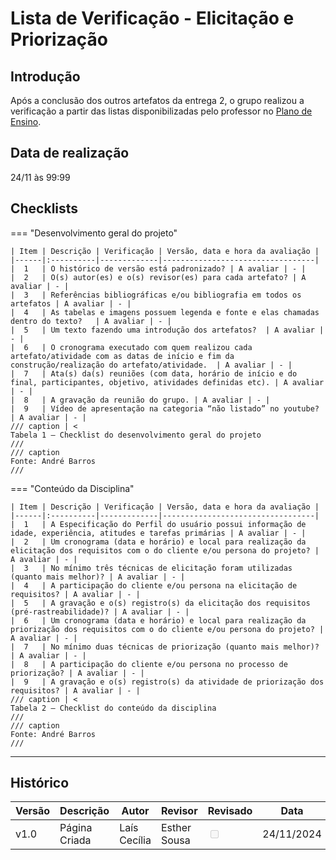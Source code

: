 # Lista de Verificação - Elicitação e Priorização

## Introdução

Após a conclusão dos outros artefatos da entrega 2, o grupo realizou a verificação a partir das listas disponibilizadas pelo professor no [Plano de Ensino](https://aprender3.unb.br/pluginfile.php/2972367/mod_resource/content/52/Plano_de_Ensino%20RE%20022024%20Turma%2002%20v1.pdf).

## Data de realização

24/11 às 99:99 


## Checklists

=== "Desenvolvimento geral do projeto"

    | Item | Descrição | Verificação | Versão, data e hora da avaliação |
    |------|:----------|-------------|----------------------------------|
    |  1   | O histórico de versão está padronizado? | A avaliar | - |
    |  2   | O(s) autor(es) e o(s) revisor(es) para cada artefato? | A avaliar | - |
    |  3   | Referências bibliográficas e/ou bibliografia em todos os artefatos | A avaliar | - |
    |  4   | As tabelas e imagens possuem legenda e fonte e elas chamadas dentro do texto?   | A avaliar | - |
    |  5   | Um texto fazendo uma introdução dos artefatos?  | A avaliar | - |
    |  6   | O cronograma executado com quem realizou cada artefato/atividade com as datas de início e fim da construção/realização do artefato/atividade.  | A avaliar | - |
    |  7   | Ata(s) da(s) reuniões (com data, horário de início e do final, participantes, objetivo, atividades definidas etc). | A avaliar | - |
    |  8   | A gravação da reunião do grupo. | A avaliar | - |
    |  9   | Vídeo de apresentação na categoria “não listado” no youtube? | A avaliar | - |
    /// caption | <
    Tabela 1 — Checklist do desenvolvimento geral do projeto
    ///
    /// caption
    Fonte: André Barros
    ///

=== "Conteúdo da Disciplina"

    | Item | Descrição | Verificação | Versão, data e hora da avaliação |
    |------|:----------|-------------|----------------------------------|
    |  1   | A Especificação do Perfil do usuário possui informação de idade, experiência, atitudes e tarefas primárias | A avaliar | - |
    |  2   | Um cronograma (data e horário) e local para realização da elicitação dos requisitos com o do cliente e/ou persona do projeto? | A avaliar | - |
    |  3   | No mínimo três técnicas de elicitação foram utilizadas (quanto mais melhor)? | A avaliar | - |
    |  4   | A participação do cliente e/ou persona na elicitação de requisitos? | A avaliar | - |
    |  5   | A gravação e o(s) registro(s) da elicitação dos requisitos (pré-rastreabilidade)? | A avaliar | - |
    |  6   | Um cronograma (data e horário) e local para realização da priorização dos requisitos com o do cliente e/ou persona do projeto? | A avaliar | - |
    |  7   | No mínimo duas técnicas de priorização (quanto mais melhor)? | A avaliar | - |
    |  8   | A participação do cliente e/ou persona no processo de priorização? | A avaliar | - |
    |  9   | A gravação e o(s) registro(s) da atividade de priorização dos requisitos? | A avaliar | - |
    /// caption | <
    Tabela 2 — Checklist do conteúdo da disciplina
    ///
    /// caption
    Fonte: André Barros
    ///

---

## Histórico

| Versão | Descrição                  | Autor                           | Revisor                  |                 Revisado          | Data       |
|--------|----------------------------|---------------------------------|--------------------------|-----------------------------------|------------|
| v1.0   | Página Criada              | Laís Cecília                    | Esther Sousa                         | <input type="checkbox" onclick="return false;" disabled/> | 24/11/2024 |